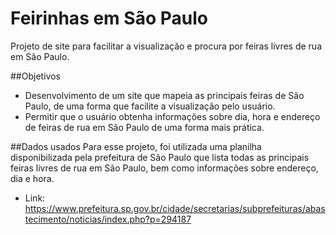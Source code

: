 # Feirinhas em São Paulo
Projeto de site para facilitar a visualização e procura por feiras livres de rua em São Paulo.

##Objetivos
* Desenvolvimento de um site que mapeia as principais feiras de São Paulo, de uma forma que facilite a visualização pelo usuário.
* Permitir que o usuário obtenha informações sobre dia, hora e endereço de feiras de rua em São Paulo de uma forma mais prática.

##Dados usados
Para esse projeto, foi utilizada uma planilha disponibilizada pela prefeitura de São Paulo que lista todas as principais feiras livres de rua em São Paulo, bem como informações sobre endereço, dia e hora.
* Link: https://www.prefeitura.sp.gov.br/cidade/secretarias/subprefeituras/abastecimento/noticias/index.php?p=294187
